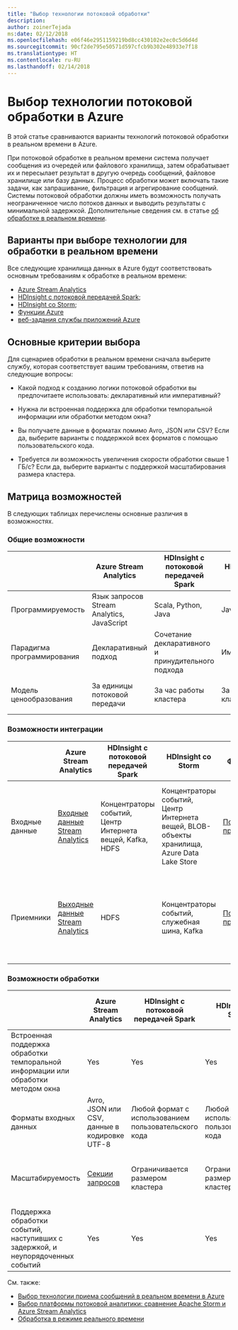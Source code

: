 ```yaml
---
title: "Выбор технологии потоковой обработки"
description: 
author: zoinerTejada
ms:date: 02/12/2018
ms.openlocfilehash: e06f46e2951159219bd8cc430102e2ec0c5d6d4d
ms.sourcegitcommit: 90cf2de795e50571d597cfcb9b302e48933e7f18
ms.translationtype: HT
ms.contentlocale: ru-RU
ms.lasthandoff: 02/14/2018
---
```

# <a name="choosing-a-stream-processing-technology-in-azure"></a>Выбор технологии потоковой обработки в Azure

В этой статье сравниваются варианты технологий потоковой обработки в реальном времени в Azure.

При потоковой обработке в реальном времени система получает сообщения из очередей или файлового хранилища, затем обрабатывает их и пересылает результат в другую очередь сообщений, файловое хранилище или базу данных. Процесс обработки может включать такие задачи, как запрашивание, фильтрация и агрегирование сообщений. Системы потоковой обработки должны иметь возможность получать неограниченное число потоков данных и выводить результаты с минимальной задержкой. Дополнительные сведения см. в статье [об обработке в реальном времени](../scenarios/real-time-processing.md).

## <a name="what-are-your-options-when-choosing-a-technology-for-real-time-processing"></a>Варианты при выборе технологии для обработки в реальном времени
Все следующие хранилища данных в Azure будут соответствовать основным требованиям к обработке в реальном времени:
- [Azure Stream Analytics](/azure/stream-analytics/)
- [HDInsight с потоковой передачей Spark](/azure/hdinsight/spark/apache-spark-streaming-overview);
- [HDInsight со Storm](/azure/hdinsight/storm/apache-storm-overview);
- [Функции Azure](/azure/azure-functions/functions-overview)
- [веб-задания службы приложений Azure](/azure/app-service/web-sites-create-web-jobs)

## <a name="key-selection-criteria"></a>Основные критерии выбора

Для сценариев обработки в реальном времени сначала выберите службу, которая соответствует вашим требованиям, ответив на следующие вопросы:

- Какой подход к созданию логики потоковой обработки вы предпочитаете использовать: декларативный или императивный?

- Нужна ли встроенная поддержка для обработки темпоральной информации или обработки методом окна?

- Вы получаете данные в форматах помимо Avro, JSON или CSV? Если да, выберите варианты с поддержкой всех форматов с помощью пользовательского кода.

- Требуется ли возможность увеличения скорости обработки свыше 1 ГБ/с? Если да, выберите варианты с поддержкой масштабирования размера кластера. 

## <a name="capability-matrix"></a>Матрица возможностей

В следующих таблицах перечислены основные различия в возможностях. 

### <a name="general-capabilities"></a>Общие возможности
| | Azure Stream Analytics | HDInsight с потоковой передачей Spark | HDInsight со Storm | Функции Azure | Веб-задания службы приложений Azure |
| --- | --- | --- | --- | --- | --- | 
| Программируемость | Язык запросов Stream Analytics, JavaScript | Scala, Python, Java | Java, C# | C#, F#, Node.js | C#, Node.js, PHP, Java, Python |
| Парадигма программирования | Декларативный подход | Сочетание декларативного и принудительного подхода | Императивная | Императивная | Императивная |    
| Модель ценообразования | За единицы потоковой передачи | За час работы кластера | За час работы кластера | За выполнение функции и использование ресурсов | За час согласно плану службы приложений |  

### <a name="integration-capabilities"></a>Возможности интеграции
| | Azure Stream Analytics | HDInsight с потоковой передачей Spark | HDInsight со Storm | Функции Azure | Веб-задания службы приложений Azure |
| --- | --- | --- | --- | --- | --- | 
| Входные данные | [Входные данные Stream Analytics](/azure/stream-analytics/stream-analytics-define-inputs)  | Концентраторы событий, Центр Интернета вещей, Kafka, HDFS  | Концентраторы событий, Центр Интернета вещей, BLOB-объекты хранилища, Azure Data Lake Store  | [Поддерживаемые привязки](/azure/azure-functions/functions-triggers-bindings#supported-bindings) | Служебная шина, очереди хранилища, BLOB-объекты хранилища, концентраторы событий, веб-перехватчики, Cosmos DB, служба файлов |
| Приемники |  [Выходные данные Stream Analytics](/azure/stream-analytics/stream-analytics-define-outputs) | HDFS | Концентраторы событий, служебная шина, Kafka | [Поддерживаемые привязки](/azure/azure-functions/functions-triggers-bindings#supported-bindings) | Служебная шина, очереди хранилища, BLOB-объекты хранилища, концентраторы событий, веб-перехватчики, Cosmos DB, служба файлов | 

### <a name="processing-capabilities"></a>Возможности обработки
| | Azure Stream Analytics | HDInsight с потоковой передачей Spark | HDInsight со Storm | Функции Azure | Веб-задания службы приложений Azure |
| --- | --- | --- | --- | --- | --- | 
| Встроенная поддержка обработки темпоральной информации или обработки методом окна | Yes | Yes | Yes | Нет  | Нет  |
| Форматы входных данных | Avro, JSON или CSV, данные в кодировке UTF-8 | Любой формат с использованием пользовательского кода | Любой формат с использованием пользовательского кода | Любой формат с использованием пользовательского кода | Любой формат с использованием пользовательского кода |
| Масштабируемость | [Секции запросов](/azure/stream-analytics/stream-analytics-parallelization) | Ограничивается размером кластера | Ограничивается размером кластера | До 200 экземпляров приложений-функций, обрабатываемых одновременно | Ограничивается емкостью, предоставляемой согласно плану службы приложений | 
| Поддержка обработки событий, наступивших с задержкой, и неупорядоченных событий | Yes | Yes | Yes | Нет  | Нет  |

См. также:

- [Выбор технологии приема сообщений в реальном времени в Azure](./real-time-ingestion.md)
- [Выбор платформы потоковой аналитики: сравнение Apache Storm и Azure Stream Analytics](/azure/stream-analytics/stream-analytics-comparison-storm)
- [Обработка в режиме реального времени](../scenarios/real-time-processing.md)
